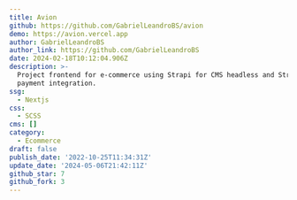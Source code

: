 ```yaml
---
title: Avion
github: https://github.com/GabrielLeandroBS/avion
demo: https://avion.vercel.app
author: GabrielLeandroBS
author_link: https://github.com/GabrielLeandroBS
date: 2024-02-18T10:12:04.906Z
description: >-
  Project frontend for e-commerce using Strapi for CMS headless and Stripe for
  payment integration.
ssg:
  - Nextjs
css:
  - SCSS
cms: []
category:
  - Ecommerce
draft: false
publish_date: '2022-10-25T11:34:31Z'
update_date: '2024-05-06T21:42:11Z'
github_star: 7
github_fork: 3
---
```

